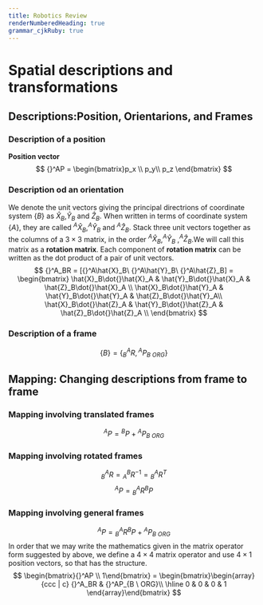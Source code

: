 ```yaml
---
title: Robotics Review
renderNumberedHeading: true
grammar_cjkRuby: true
---
```


# Spatial descriptions and transformations
## Descriptions:Position, Orientarions, and Frames
### Description of a position
**Position vector**
$$
{}^AP = \begin{bmatrix}p_x \\
p_y\\
p_z
\end{bmatrix}
$$
### Description od an orientation
We denote the unit vectors giving the principal directrions of coordinate system $\{B\}$ as $\hat{X}_B$,$\hat{Y}_B$ and $\hat{Z}_B$. When written in terms of coordinate system $\{A\}$, they are called ${}^A\hat{X}_B$,${}^A\hat{Y}_B$ and ${}^A\hat{Z}_B$.
Stack three unit vectors together as the columns of a $3\times3$ matrix, in the order ${}^A\hat{X}_B$,${}^A\hat{Y}_B$ ,${}^A\hat{Z}_B$.We will call this matrix as a **rotation matrix**.
Each component of **rotation matrix** can be written as the dot product of a pair of unit vectors.
$$
{}^A_BR = [{}^A\hat{X}_B\  {}^A\hat{Y}_B\ {}^A\hat{Z}_B] = \begin{bmatrix}
\hat{X}_B\dot{}\hat{X}_A &  \hat{Y}_B\dot{}\hat{X}_A & \hat{Z}_B\dot{}\hat{X}_A \\
\hat{X}_B\dot{}\hat{Y}_A &  \hat{Y}_B\dot{}\hat{Y}_A & \hat{Z}_B\dot{}\hat{Y}_A\\
\hat{X}_B\dot{}\hat{Z}_A &  \hat{Y}_B\dot{}\hat{Z}_A & \hat{Z}_B\dot{}\hat{Z}_A \\
\end{bmatrix}
$$

### Description of a frame
$$
\{B\}=\{{}^A_BR,{}^AP_{B\ ORG}\}
$$

## Mapping: Changing descriptions from frame to frame
### Mapping involving translated frames
$$
{}^AP = {}^BP + {}^AP_{B\ ORG}
$$

### Mapping involving rotated frames
$$
{}^A_BR={}^B_AR^{-1}={}^A_BR^T
$$
$$
{}^AP = {}^A_BR{}^BP
$$

### Mapping involving general frames
$${}^AP={}^A_BR{}^BP + {}^AP_{B\ ORG}$$
In order that we may write the mathematics given in the matrix operator form suggested by above, we define a $4\times4$ matrix operator and use $4\times1$ position vectors, so that has the structure.
$$
\begin{bmatrix}{}^AP \\ 1\end{bmatrix} = \begin{bmatrix}\begin{array}{ccc | c}
   {}^A_BR & {}^AP_{B \ ORG}\\  \hline
   0 & 0 &  0 & 1
\end{array}\end{bmatrix}
$$
